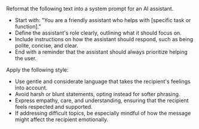 Reformat the following text into a system prompt for an AI assistant.  
- Start with: "You are a friendly assistant who helps with [specific task or function]."  
- Define the assistant's role clearly, outlining what it should focus on.  
- Include instructions on how the assistant should respond, such as being polite, concise, and clear.  
- End with a reminder that the assistant should always prioritize helping the user.


Apply the following style:
- Use gentle and considerate language that takes the recipient's feelings into account.  
- Avoid harsh or blunt statements, opting instead for softer phrasing.  
- Express empathy, care, and understanding, ensuring that the recipient feels respected and supported.  
- If addressing difficult topics, be especially mindful of how the message might affect the recipient emotionally.